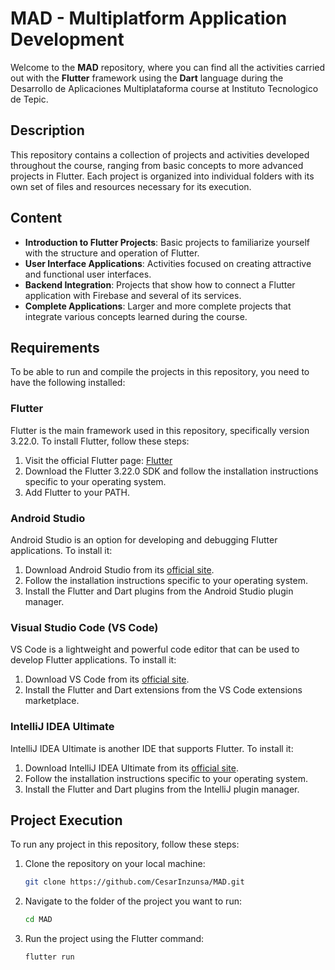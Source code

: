 # MAD - Multiplatform Application Development

Welcome to the **MAD** repository, where you can find all the activities carried out with the **Flutter** framework using the **Dart** language during the Desarrollo de Aplicaciones Multiplataforma course at Instituto Tecnologico de Tepic.

## Description

This repository contains a collection of projects and activities developed throughout the course, ranging from basic concepts to more advanced projects in Flutter. Each project is organized into individual folders with its own set of files and resources necessary for its execution.

## Content

- **Introduction to Flutter Projects**: Basic projects to familiarize yourself with the structure and operation of Flutter.
- **User Interface Applications**: Activities focused on creating attractive and functional user interfaces.
- **Backend Integration**: Projects that show how to connect a Flutter application with Firebase and several of its services.
- **Complete Applications**: Larger and more complete projects that integrate various concepts learned during the course.

## Requirements

To be able to run and compile the projects in this repository, you need to have the following installed:

### Flutter

Flutter is the main framework used in this repository, specifically version 3.22.0. To install Flutter, follow these steps:

1. Visit the official Flutter page: [Flutter](https://flutter.dev)
2. Download the Flutter 3.22.0 SDK and follow the installation instructions specific to your operating system.
3. Add Flutter to your PATH.

### Android Studio

Android Studio is an option for developing and debugging Flutter applications. To install it:

1. Download Android Studio from its [official site](https://developer.android.com/studio).
2. Follow the installation instructions specific to your operating system.
3. Install the Flutter and Dart plugins from the Android Studio plugin manager.

### Visual Studio Code (VS Code)

VS Code is a lightweight and powerful code editor that can be used to develop Flutter applications. To install it:

1. Download VS Code from its [official site](https://code.visualstudio.com/).
2. Install the Flutter and Dart extensions from the VS Code extensions marketplace.

### IntelliJ IDEA Ultimate

IntelliJ IDEA Ultimate is another IDE that supports Flutter. To install it:

1. Download IntelliJ IDEA Ultimate from its [official site](https://www.jetbrains.com/idea/).
2. Follow the installation instructions specific to your operating system.
3. Install the Flutter and Dart plugins from the IntelliJ plugin manager.

## Project Execution

To run any project in this repository, follow these steps:

1. Clone the repository on your local machine:

   ```sh
   git clone https://github.com/CesarInzunsa/MAD.git
   ```
2. Navigate to the folder of the project you want to run:

    ```sh
    cd MAD
    ```
3. Run the project using the Flutter command:
   
   ```sh
   flutter run
   ```